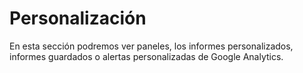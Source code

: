 # Personalización

En esta sección podremos ver paneles, los informes personalizados, informes guardados o alertas personalizadas de Google Analytics.

